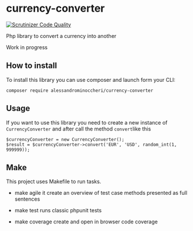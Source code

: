 # currency-converter


[![Scrutinizer Code Quality](https://scrutinizer-ci.com/g/AlessandroMinoccheri/currency-converter/badges/quality-score.png?b=master)](https://scrutinizer-ci.com/g/AlessandroMinoccheri/currency-converter/?branch=master)

Php library to convert a currency into another

Work in progress

## How to install

To install this library you can use composer and launch form your CLI:

```
composer require alessandrominoccheri/currency-converter
```

## Usage

If you want to use this library you need to create a new instance of ```CurrencyConverter``` and after call the method ```convert```like this

```
$currencyConverter = new CurrencyConverter();
$result = $currencyConverter->convert('EUR', 'USD', random_int(1, 999999));
```

## Make

This project uses Makefile to run tasks.

 - make agile
   it create an overview of test case methods presented as full sentences

 - make test
   runs classic phpunit tests

 - make coverage
   create and open in browser code coverage
